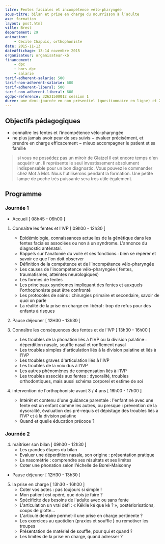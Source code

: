 ```yaml
---
titre: Fentes faciales et incompétence vélo-pharyngée
sous-titre: bilan et prise en charge du nourrisson à l’adulte 
axe: formation
layout: post.html
ville: Brest
departement: 29
animation:
    - Cécile Chapuis, orthophoniste
date: 2015-11-13
dateAffichage: 13-14 novembre 2015
organisateur: organisateur-kb
financement:
    - dpc
    - hors-dpc
    - salarie
tarif-adherent-salarie: 500
tarif-non-adherent-salarie: 600
tarif-adherent-liberal: 500
tarif-non-adherent-liberal: 600
ogdpc-reference: 32621500012 session 1
duree: une demi­‐journée en non présentiel (questionnaire en ligne) et 2 jours en présentiel avec le formateur
---
```


## Objectifs pédagogiques

- connaître les fentes et l'incompétence vélo-pharyngée
- ne plus jamais avoir peur de ses suivis
− évaluer précisément, et prendre en charge efficacement
− mieux accompagner le patient et sa famille

> si vous ne possédez pas un miroir de Glatzel il est encore temps d'en acquérir un. Il représente le seul investissement absolument indispensable pour un bon diagnostic. Vous pouvez
> le commander chez Mot à Mot. Nous l'utiliserons pendant la formation. 
> Une petite lampe de poche très puissante sera très utile également.

## Programme

### Journée 1

- Accueil [ 08h45 - 09h00 ] 
1. Connaître les fentes et l'IVP [ 09h00 - 12h30 ]
    - Epidémiologie, connaissances actuelles de la génétique dans les fentes faciales associées
    ou non à un syndrome. L'annonce du diagnostic anténatal.
    - Rappels sur l'anatomie du voile et ses fonctions : bien se repérer et savoir ce que l'on doit
    observer
    - Définition de la compétence et de l'incompétence vélo-pharyngée
    - Les causes de l'incompétence vélo-pharyngée ( fentes, traumatismes, atteintes
    neurologiques)
    - Les formes de fentes 
    - Les principaux syndromes impliquant des fentes et auxquels l'orthophoniste peut être
    confronté
    - Les protocoles de soins : chirurgies primaire et secondaire, savoir de quoi on parle
    - La réalité de la prise en charge en libéral : trop de refus pour des enfants à risques

2. Pause déjeuner [ 12H30 - 13h30 ]

2. Connaître les conséquences des fentes et de l'IVP [ 13h30 - 16h00 ]
    - Les troubles de la phonation liés à l'IVP ou la division palatine : déperdition nasale, souffle
    nasal et ronflement nasal
    - Les troubles simples d'articulation liés à la division palatine et liés à l'IVP
    - Les troubles graves d'articulation liés à l'IVP
    - Les troubles de la voix dus à l'IVP
    - Les autres phénomènes de compensation liés à l'IVP
    - Les troubles associés aux fentes : dysoralité, troubles orthodontiques, mais aussi schéma
    corporel et estime de soi
3. intervention de l'orthophoniste avant 3 / 4 ans [ 16h00 - 17h00 ]
    - Intérêt  et contenu d'une guidance parentale : l'enfant né avec une fente est un enfant comme les autres, ou presque : prévention de la dysoralité, évaluation des pré-requis et dépistage des troubles liés à l'IVP et à la division palatine
    - Quand et quelle éducation précoce ?

### Journée 2

4. maîtriser son bilan [ 09h00 - 12h30 ]
    - Les grandes étapes du bilan
    - Evaluer une déperdition nasale, son origine : présentation pratique
    - La nasométrie : comprendre ses résultats et ses limites
    - Coter une phonation selon l'échelle de Borel-Maisonny

- Pause déjeuner [ 12H30 - 13h30 ]

5. la prise en charge [ 13h30 - 16h00 ]
    - Coter vos actes : pas toujours si simple !
    - Mon patient est opéré, que dois je faire ?
    - Spécificité des besoins de l'adulte avec ou sans fente 
    - L'articulation un vrai défi : «  Kékile ké que kè ? », postériorisations, coups de glotte... 
    - L'articulé dentaire permet-il une prise en charge pertinente ?
    - Les exercices au quotidien (praxies et souffle ) ou remotiver les troupes
    - Présentation de matériel de souffle, pour qui et quand ?
    - Les limites de la prise en charge, quand adresser ? 
